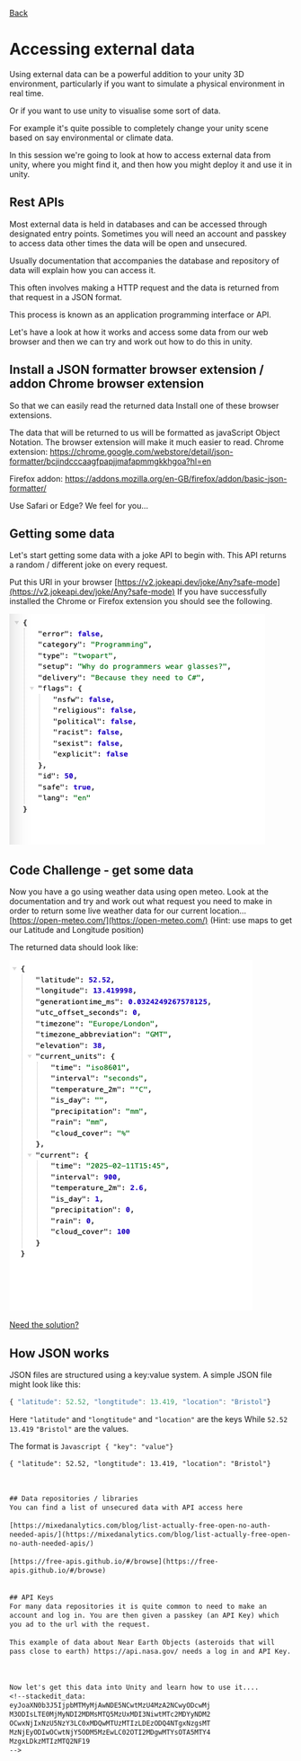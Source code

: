 [Back](https://uwetom.github.io/media-production-worksheets)

# Accessing external data 
Using external data can be a powerful addition to your unity 3D environment, particularly if you want to simulate a physical environment in real time.

Or if you want to use unity to visualise some sort of data.

For example it's quite possible to completely change your unity scene based on say environmental or climate data.

In this session we're going to look at how to access external data from unity, where you might find it, and then how you might deploy it and use it in unity.

## Rest APIs

Most external data is held in databases and can be accessed through designated entry points. Sometimes you will need an account and passkey to access data other times the data will be open and unsecured.

Usually documentation that accompanies the database and repository of data will explain how you can access it.

This often involves making a HTTP request and the data is returned from that request in a JSON format.

This process is known as an application programming interface or API.

Let's have a look at how it works and access some data from our web browser and then we can try and work out how to do this in unity.

## Install a JSON formatter browser extension / addon Chrome browser extension
So that we can easily read the returned data Install one of these browser extensions.

The data that will be returned to us will be formatted as javaScript Object Notation. The browser extension will make it much easier to read.
Chrome extension:
https://chrome.google.com/webstore/detail/json-formatter/bcjindcccaagfpapjjmafapmmgkkhgoa?hl=en 

Firefox addon:
https://addons.mozilla.org/en-GB/firefox/addon/basic-json-formatter/ 

Use Safari or Edge? We feel for you…

## Getting some data
Let's start getting some data with a joke API to begin with. This API returns a random / different joke on every request.

Put this URl in your browser
[https://v2.jokeapi.dev/joke/Any?safe-mode](https://v2.jokeapi.dev/joke/Any?safe-mode)
If you have successfully installed the Chrome or Firefox extension you should see the following.

  ![JSON data](https://raw.githubusercontent.com/uwetom/media-production-worksheets/master/wk15-using-external-data/images/joke-api-2.png)

## Code Challenge - get some data
Now you have a go using weather data using open meteo. Look at the documentation and try and work out what request you need to make in order to return some live weather data for our current location…
[https://open-meteo.com/](https://open-meteo.com/)
(Hint: use maps to get our Latitude and Longitude position)

The returned data should look like:

![enter image description here](https://raw.githubusercontent.com/uwetom/media-production-worksheets/master/wk15-using-external-data/images/meteo-api-2.png)

[Need the solution?](https://uwetom.github.io/media-production-worksheets/api-solutions.html)

## How JSON works
JSON files are structured using a key:value system. 
A simple JSON file might look like this:
```Javascript
{ "latitude": 52.52, "longtitude": 13.419, "location": "Bristol"}
```
Here ```"latitude"``` and ```"longtitude"``` and ```"location"``` are the keys
While ```52.52``` ```13.419``` ``"Bristol"`` are the values.

The format is ```Javascript { "key": "value"}```
```
{ "latitude": 52.52, "longtitude": 13.419, "location": "Bristol"}
```
```


## Data repositories / libraries
You can find a list of unsecured data with API access here

[https://mixedanalytics.com/blog/list-actually-free-open-no-auth-needed-apis/](https://mixedanalytics.com/blog/list-actually-free-open-no-auth-needed-apis/)

[https://free-apis.github.io/#/browse](https://free-apis.github.io/#/browse)


## API Keys
For many data repositories it is quite common to need to make an account and log in. You are then given a passkey (an API Key) which you ad to the url with the request.

This example of data about Near Earth Objects (asteroids that will pass close to earth) https://api.nasa.gov/ needs a log in and API Key.



Now let's get this data into Unity and learn how to use it....
<!--stackedit_data:
eyJoaXN0b3J5IjpbMTMyMjAwNDE5NCwtMzU4MzA2NCwyODcwMj
M3ODIsLTE0MjMyNDI2MDMsMTQ5MzUxMDI3NiwtMTc2MDYyNDM2
OCwxNjIxNzU5NzY3LC0xMDQwMTUzMTIzLDEzODQ4NTgxNzgsMT
MzNjEyODIwOCwtNjY5ODM5MzEwLC02OTI2MDgwMTYsOTA5MTY4
MzgxLDkzMTIzMTQ2NF19
-->